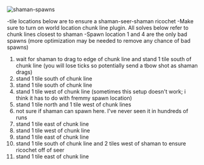 
![shaman-spawns](https://github.com/brumah/fortis-colosseum/assets/143656154/10de75d8-f36d-4d9f-a681-f535aa5f5c81)

-tile locations below are to ensure a shaman-seer-shaman ricochet
-Make sure to turn on world location chunk line plugin. All solves below refer to chunk lines closest to shaman
-Spawn location 1 and 4 are the only bad spawns (more optimization may be needed to remove any chance of bad spawns)

1. wait for shaman to drag to edge of chunk line and stand 1 tile south of chunk line (you will lose ticks so potentially send a tbow shot as shaman drags)
2. stand 1 tile south of chunk line
3. stand 1 tile south of chunk line
4. stand 1 tile west of chunk line (sometimes this setup doesn't work; i think it has to do with fremmy spawn location)
5. stand 1 tile north and 1 tile west of chunk lines
6. not sure if shaman can spawn here. I've never seen it in hundreds of runs
7. stand 1 tile east of chunk line
8. stand 1 tile west of chunk line
9. stand 1 tile east of chunk line
10. stand 1 tile south of chunk line and 2 tiles west of shaman to ensure ricochet off of seer 
11. stand 1 tile east of chunk line
